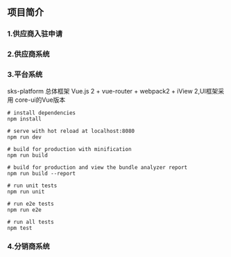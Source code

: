 ## 项目简介


### 1.供应商入驻申请

### 2.供应商系统

### 3.平台系统
sks-platform
总体框架 Vue.js 2 + vue-router + webpack2 + iView 2,UI框架采用 core-ui的Vue版本

```
# install dependencies
npm install

# serve with hot reload at localhost:8080
npm run dev

# build for production with minification
npm run build

# build for production and view the bundle analyzer report
npm run build --report

# run unit tests
npm run unit

# run e2e tests
npm run e2e

# run all tests
npm test

```

### 4.分销商系统


